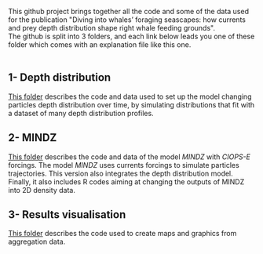 This github project brings together all the code and some of the data used
for the publication "Diving into whales’ foraging seascapes: how currents and 
prey depth distribution shape right whale feeding grounds".
<br/>
The github is split into 3 folders, and each link below leads you one of these 
folder which comes with an explanation file like this one. 
<br/>
<br/>

## 1- Depth distribution
[This folder](https://github.com/ArionRufus/right_whale_foraging_seascape/blob/master/1_depth_distribution/depth_distribution.md) describes the code and data used to set up the model changing 
particles depth distribution over time, by simulating distributions that fit 
with a dataset of many depth distribution profiles. 


## 2- MINDZ
[This folder](https://github.com/ArionRufus/right_whale_foraging_seascape/blob/master/2_MINDZ/MINDZ.md) describes the code and data of the model *MINDZ* with *CIOPS-E* forcings. 
The model *MINDZ* uses currents forcings to simulate particles trajectories. 
This version also integrates the depth distribution model. Finally, it also 
includes R codes aiming at changing the outputs of MINDZ into 2D density data.


## 3- Results visualisation
[This folder](https://github.com/ArionRufus/right_whale_foraging_seascape/blob/master/3_results_visualisation/visu.md) describes the code used to create maps and graphics from aggregation data.  

